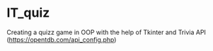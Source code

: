 # IT_quiz
Creating a quizz game in OOP with the help of Tkinter and Trivia API (https://opentdb.com/api_config.php)

